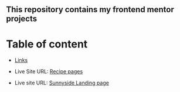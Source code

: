 ## This repository contains my frontend mentor projects

# Table of content
- [Links](#links)

 - Live Site URL: [Recipe pages](https://recipe-page-main-sepia.vercel.app/)
 - Live site URL: [Sunnyside Landing page]()

